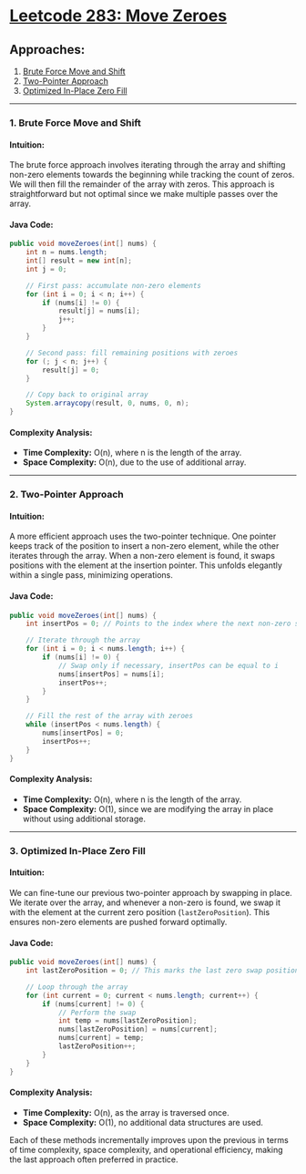 # [Leetcode 283: Move Zeroes](https://leetcode.com/problems/move-zeroes/)

## Approaches:
1. [Brute Force Move and Shift](#brute-force-move-and-shift)
2. [Two-Pointer Approach](#two-pointer-approach)
3. [Optimized In-Place Zero Fill](#optimized-in-place-zero-fill)

---

### 1. Brute Force Move and Shift

#### Intuition:
The brute force approach involves iterating through the array and shifting non-zero elements towards the beginning while tracking the count of zeros. We will then fill the remainder of the array with zeros. This approach is straightforward but not optimal since we make multiple passes over the array.

#### Java Code:
```java
public void moveZeroes(int[] nums) {
    int n = nums.length;
    int[] result = new int[n];
    int j = 0;

    // First pass: accumulate non-zero elements
    for (int i = 0; i < n; i++) {
        if (nums[i] != 0) {
            result[j] = nums[i];
            j++;
        }
    }

    // Second pass: fill remaining positions with zeroes
    for (; j < n; j++) {
        result[j] = 0;
    }

    // Copy back to original array
    System.arraycopy(result, 0, nums, 0, n);
}
```

#### Complexity Analysis:
- **Time Complexity:** O(n), where n is the length of the array.
- **Space Complexity:** O(n), due to the use of additional array.

---

### 2. Two-Pointer Approach

#### Intuition:
A more efficient approach uses the two-pointer technique. One pointer keeps track of the position to insert a non-zero element, while the other iterates through the array. When a non-zero element is found, it swaps positions with the element at the insertion pointer. This unfolds elegantly within a single pass, minimizing operations.

#### Java Code:
```java
public void moveZeroes(int[] nums) {
    int insertPos = 0; // Points to the index where the next non-zero should be placed

    // Iterate through the array
    for (int i = 0; i < nums.length; i++) {
        if (nums[i] != 0) {
            // Swap only if necessary, insertPos can be equal to i
            nums[insertPos] = nums[i];
            insertPos++;
        }
    }

    // Fill the rest of the array with zeroes
    while (insertPos < nums.length) {
        nums[insertPos] = 0;
        insertPos++;
    }
}
```

#### Complexity Analysis:
- **Time Complexity:** O(n), where n is the length of the array.
- **Space Complexity:** O(1), since we are modifying the array in place without using additional storage.

---

### 3. Optimized In-Place Zero Fill

#### Intuition:
We can fine-tune our previous two-pointer approach by swapping in place. We iterate over the array, and whenever a non-zero is found, we swap it with the element at the current zero position (`lastZeroPosition`). This ensures non-zero elements are pushed forward optimally.

#### Java Code:
```java
public void moveZeroes(int[] nums) {
    int lastZeroPosition = 0; // This marks the last zero swap position

    // Loop through the array
    for (int current = 0; current < nums.length; current++) {
        if (nums[current] != 0) {
            // Perform the swap
            int temp = nums[lastZeroPosition];
            nums[lastZeroPosition] = nums[current];
            nums[current] = temp;
            lastZeroPosition++;
        }
    }
}
```

#### Complexity Analysis:
- **Time Complexity:** O(n), as the array is traversed once.
- **Space Complexity:** O(1), no additional data structures are used.

Each of these methods incrementally improves upon the previous in terms of time complexity, space complexity, and operational efficiency, making the last approach often preferred in practice.


